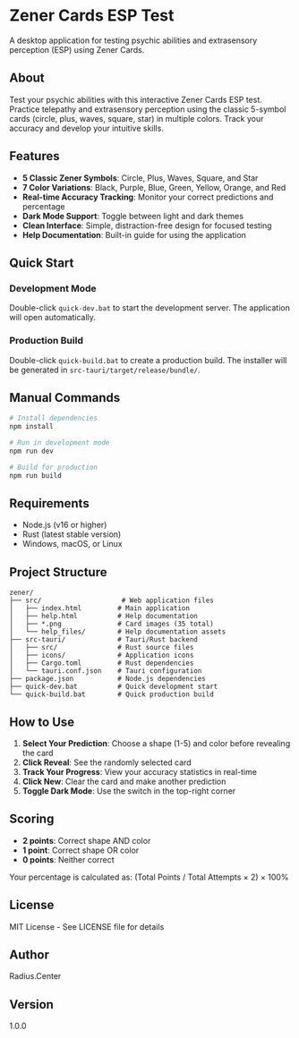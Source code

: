 # Zener Cards ESP Test

A desktop application for testing psychic abilities and extrasensory perception (ESP) using Zener Cards.

## About

Test your psychic abilities with this interactive Zener Cards ESP test. Practice telepathy and extrasensory perception using the classic 5-symbol cards (circle, plus, waves, square, star) in multiple colors. Track your accuracy and develop your intuitive skills.

## Features

- **5 Classic Zener Symbols**: Circle, Plus, Waves, Square, and Star
- **7 Color Variations**: Black, Purple, Blue, Green, Yellow, Orange, and Red
- **Real-time Accuracy Tracking**: Monitor your correct predictions and percentage
- **Dark Mode Support**: Toggle between light and dark themes
- **Clean Interface**: Simple, distraction-free design for focused testing
- **Help Documentation**: Built-in guide for using the application

## Quick Start

### Development Mode

Double-click `quick-dev.bat` to start the development server. The application will open automatically.

### Production Build

Double-click `quick-build.bat` to create a production build. The installer will be generated in `src-tauri/target/release/bundle/`.

## Manual Commands

```bash
# Install dependencies
npm install

# Run in development mode
npm run dev

# Build for production
npm run build
```

## Requirements

- Node.js (v16 or higher)
- Rust (latest stable version)
- Windows, macOS, or Linux

## Project Structure

```
zener/
├── src/                    # Web application files
│   ├── index.html         # Main application
│   ├── help.html          # Help documentation
│   ├── *.png              # Card images (35 total)
│   └── help_files/        # Help documentation assets
├── src-tauri/             # Tauri/Rust backend
│   ├── src/               # Rust source files
│   ├── icons/             # Application icons
│   ├── Cargo.toml         # Rust dependencies
│   └── tauri.conf.json    # Tauri configuration
├── package.json           # Node.js dependencies
├── quick-dev.bat          # Quick development start
└── quick-build.bat        # Quick production build
```

## How to Use

1. **Select Your Prediction**: Choose a shape (1-5) and color before revealing the card
2. **Click Reveal**: See the randomly selected card
3. **Track Your Progress**: View your accuracy statistics in real-time
4. **Click New**: Clear the card and make another prediction
5. **Toggle Dark Mode**: Use the switch in the top-right corner

## Scoring

- **2 points**: Correct shape AND color
- **1 point**: Correct shape OR color
- **0 points**: Neither correct

Your percentage is calculated as: (Total Points / Total Attempts × 2) × 100%

## License

MIT License - See LICENSE file for details

## Author

Radius.Center

## Version

1.0.0
